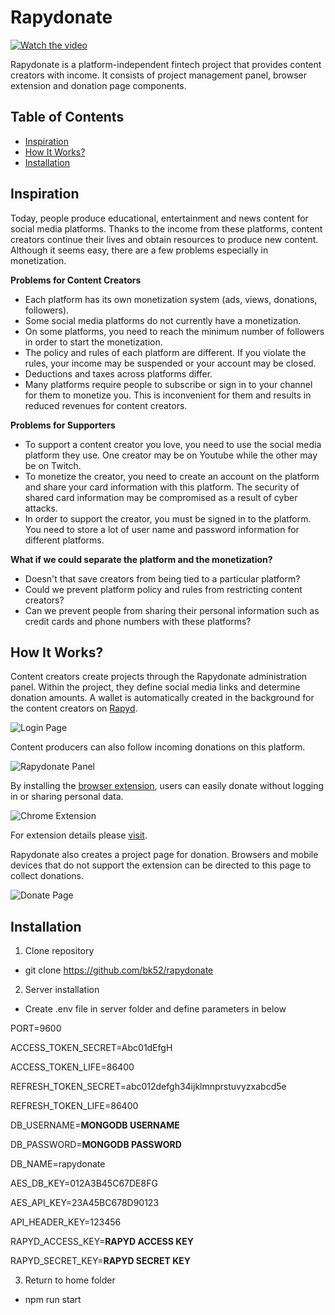 # Rapydonate

[![Watch the video](https://user-images.githubusercontent.com/24523985/173189490-13c0b4b9-ea14-43ea-b30d-94e7f3bbc4f3.jpg)](https://www.youtube.com/watch?v=RLvf2w61VeQ)

Rapydonate is a platform-independent fintech project that provides content creators with income. It consists of project management panel, browser extension and donation page components. 

## Table of Contents
  - [Inspiration](#inspiration)
  - [How It Works?](#howitworks)
  - [Installation](#installation)

<h2 id="inspiration">Inspiration</h2>

Today, people produce educational, entertainment and news content for social media platforms. Thanks to the income from these platforms, content creators continue their lives and obtain resources to produce new content. Although it seems easy, there are a few problems especially in monetization.

**Problems for Content Creators**

- Each platform has its own monetization system (ads, views, donations, followers).
- Some social media platforms do not currently have a monetization.
- On some platforms, you need to reach the minimum number of followers in order to start the monetization.
- The policy and rules of each platform are different. If you violate the rules, your income may be suspended or your account may be closed.
- Deductions and taxes across platforms differ.
- Many platforms require people to subscribe or sign in to your channel for them to monetize you. This is inconvenient for them and results in reduced revenues for content creators.

**Problems for Supporters**

- To support a content creator you love, you need to use the social media platform they use. One creator may be on Youtube while the other may be on Twitch.
- To monetize the creator, you need to create an account on the platform and share your card information with this platform. The security of shared card information may be compromised as a result of cyber attacks.
- In order to support the creator, you must be signed in to the platform. You need to store a lot of user name and password information for different platforms.

**What if we could separate the platform and the monetization?**

- Doesn't that save creators from being tied to a particular platform?
- Could we prevent platform policy and rules from restricting content creators?
- Can we prevent people from sharing their personal information such as credit cards and phone numbers with these platforms?

<h2 id="howitworks">How It Works?</h2>

Content creators create projects through the Rapydonate administration panel. Within the project, they define social media links and determine donation amounts. A wallet is automatically created in the background for the content creators on [Rapyd](https://www.rapyd.net/).

![Login Page](https://user-images.githubusercontent.com/24523985/173189820-ad58776f-bb22-4215-b3ac-03354a783826.jpg)

Content producers can also follow incoming donations on this platform.

![Rapydonate Panel](https://user-images.githubusercontent.com/24523985/173189968-ca4b7e0a-6502-43d9-a884-39e7c0df5571.jpg)

By installing the [browser extension](https://github.com/bk52/rapydonate-extension), users can easily donate without logging in or sharing personal data. 

![Chrome Extension](https://user-images.githubusercontent.com/24523985/173190083-30340ef5-eb86-4a20-b4bf-c495bcd7b16a.jpg)

For extension details please [visit](https://github.com/bk52/rapydonate-extension).

Rapydonate also creates a project page for donation. Browsers and mobile devices that do not support the extension can be directed to this page to collect donations.

![Donate Page](https://user-images.githubusercontent.com/24523985/173190174-6313d34b-df72-47e3-8bf8-24d4511e4108.jpg)

<h2 id='installation'>Installation</h2>

1. Clone repository

- git clone https://github.com/bk52/rapydonate

2. Server installation
- Create .env file in server folder and define parameters in below

PORT=9600

ACCESS_TOKEN_SECRET=Abc01dEfgH

ACCESS_TOKEN_LIFE=86400

REFRESH_TOKEN_SECRET=abc012defgh34ijklmnprstuvyzxabcd5e

REFRESH_TOKEN_LIFE=86400

DB_USERNAME=**MONGODB USERNAME**

DB_PASSWORD=**MONGODB PASSWORD**

DB_NAME=rapydonate

AES_DB_KEY=012A3B45C67DE8FG

AES_API_KEY=23A45BC678D90123

API_HEADER_KEY=123456

RAPYD_ACCESS_KEY=**RAPYD ACCESS KEY**

RAPYD_SECRET_KEY=**RAPYD SECRET KEY**

3. Return to home folder

- npm run start
